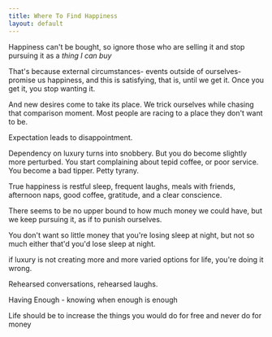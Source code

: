 ```yaml
---
title: Where To Find Happiness
layout: default
---
```


Happiness can\'t be bought, so ignore those who are selling it and stop
pursuing it as a *thing I can buy*

That\'s because external circumstances- events outside of ourselves-
promise us happiness, and this is satisfying, that is, until we get it.
Once you get it, you stop wanting it.

And new desires come to take its place. We trick ourselves while chasing
that comparison moment. Most people are racing to a place they don\'t
want to be.

Expectation leads to disappointment.

Dependency on luxury turns into snobbery. But you do become slightly
more perturbed. You start complaining about tepid coffee, or poor
service. You become a bad tipper. Petty tyrany.

True happiness is restful sleep, frequent laughs, meals with friends,
afternoon naps, good coffee, gratitude, and a clear conscience.

There seems to be no upper bound to how much money we could have, but we
keep pursuing it, as if to punish ourselves.

You don\'t want so little money that you\'re losing sleep at night, but
not so much either that\'d you\'d lose sleep at night.

if luxury is not creating more and more varied options for life, you\'re
doing it wrong.

Rehearsed conversations, rehearsed laughs.

Having Enough - knowing when enough is enough

Life should be to increase the things you would do for free and never do
for money

